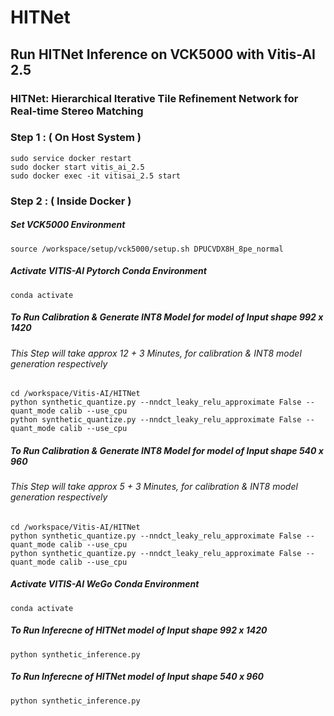 # HITNet

## Run HITNet Inference on VCK5000 with Vitis-AI 2.5 

### HITNet: Hierarchical Iterative Tile Refinement Network for Real-time Stereo Matching


### Step 1 : ( On Host System ) 

```
sudo service docker restart 
sudo docker start vitis_ai_2.5 
sudo docker exec -it vitisai_2.5 start
```

### Step 2 : ( Inside Docker )

##### Set VCK5000 Environment 

```
source /workspace/setup/vck5000/setup.sh DPUCVDX8H_8pe_normal
```
##### Activate VITIS-AI Pytorch Conda Environment 
```
conda activate 
```
##### To Run Calibration & Generate INT8 Model for model of Input shape 992 x 1420
###### This Step will take approx 12 + 3 Minutes, for calibration & INT8 model generation respectively 
```
cd /workspace/Vitis-AI/HITNet
python synthetic_quantize.py --nndct_leaky_relu_approximate False --quant_mode calib --use_cpu
python synthetic_quantize.py --nndct_leaky_relu_approximate False --quant_mode calib --use_cpu  
```

##### To Run Calibration & Generate INT8 Model for model of Input shape 540 x 960  
###### This Step will take approx 5 + 3 Minutes, for calibration & INT8 model generation respectively 
```
cd /workspace/Vitis-AI/HITNet
python synthetic_quantize.py --nndct_leaky_relu_approximate False --quant_mode calib --use_cpu 
python synthetic_quantize.py --nndct_leaky_relu_approximate False --quant_mode calib --use_cpu 
```

##### Activate VITIS-AI WeGo Conda Environment 
```
conda activate 
```
##### To Run Inferecne of HITNet model of Input shape 992 x 1420
```
python synthetic_inference.py 
```
##### To Run Inferecne of HITNet model of Input shape 540 x 960
```
python synthetic_inference.py 
```
